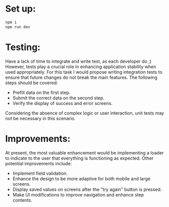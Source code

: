 # Set up:

```bash
npm i
npm run dev
```

# Testing:

Have a lack of time to integrate and write test, as each developer do ;) 
However, tests play a crucial role in enhancing application stability when used appropriately. For this task I would propose writing integration tests to ensure that future changes do not break the main features. The following steps should be covered:

- Prefill data on the first step.
- Submit the correct data on the second step.
- Verify the display of success and error screens.

Considering the absence of complex logic or user interaction, unit tests may not be necessary in this scenario.

# Improvements:

At present, the most valuable enhancement would be implementing a loader to indicate to the user that everything is functioning as expected. Other potential improvements include:

- Implement field validation.
- Enhance the design to be more adaptive for both mobile and large screens.
- Display saved values on screens after the "try again" button is pressed.
- Make UI modifications to improve navigation and enhance step contents.

